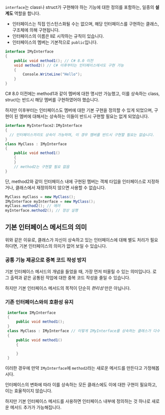 `interface`는 class나 struct가 구현해야 하는 기능에 대한 정의를 포함하는, 일종의 **설계도** 역할을 합니다.

- 인터페이스는 직접 인스턴스화될 수는 없으며, 해당 인터페이스를 구현하는 클래스, 구조체에 의해 구현됩니다.
- 인터페이스의 이름은 **I**로 시작하는 규칙이 있습니다.
- 인터페이스의 멤버는 기본적으로 `public`입니다.
 
```cs
interface IMyInterface
{
    public void method1(); // C# 8.0 이전
    void method2() // C# 이후부터는 인터페이스에서도 구현 가능
    {
        Console.WriteLine("Hello");
    }
}
```
C# 8.0 이전에는 method1과 같이 멤버에 대한 명시만 가능했고, 이를 상속하는 class, struct는 반드시 해당 멤버를 구현하였어야 했습니다.

하지만 이후부터는 인터페이스도 멤버에 대한 기본 구현을 정의할 수 있게 되었으며, 구현이 된 멤버에 대해서는 상속하는 이들이 반드시 구현할 필요는 없게 되었습니다.

```cs
interface MyInterface2:IMyInterface
{
  // 인터페이스끼리도 상속이 가능하며, 이 경우 멤버를 반드시 구현할 필요는 없습니다.
}
class MyClass : IMyInterface
{
    public void method1()
    {
    }
    // method2는 구현할 필요 없음
}
```
단, method2와 같이 인터페이스 내에 구현된 멤버는 객체 타입을 인터페이스로 지정하거나, 클래스에서 재정의하지 않으면 사용할 수 없습니다.
```cs
MyClass myClass = new MyClass();
IMyInterface myInterface = new MyClass();
myClass.method2(); // 에러
myInterface.method2(); // 정상 실행
```
## 기본 인터페이스 메서드의 의미
위와 같은 이유로, 클래스가 자신이 상속하고 있는 인터페이스에 대해 별도 처리가 필요하다면, 기본 인터페이스의 의미가 없어 보일 수 있습니다.

### 공통 기능 제공으로 중복 코드 작성 방지
기본 인터페이스 메서드의 개념을 들었을 때, 가장 먼저 떠올릴 수 있는 의미입니다. 로그 출력과 같은 공통된 작업에 대한 중복 코드 작성을 줄일 수 있습니다.

하지만 기본 인터페이스 메서드의 목적이 단순히 _편리성_ 만은 아닙니다.

### 기존 인터페이스와의 호환성 유지
```cs
 interface IMyInterface
 {
     public void method1();
 }
 class MyClass : IMyInterface // 이렇게 IMyInterface를 상속하는 클래스가 다수 있다고 가정
 {
     public void method1()
     {

     }
 }
```
이러한 경우에 만약 `IMyInterface`에 `method2`라는 새로운 메서드를 만든다고 가정해봅시다.

인터페이스의 변화에 따라 이를 상속하는 모든 클래스에도 이에 대한 구현이 필요하고, 이는 효율적이지 않습니다.

하지만 기본 인터페이스 메서드를 사용하면 인터페이스 내부에 정의하는 것 하나로 새로운 메서드 추가가 가능해집니다.

